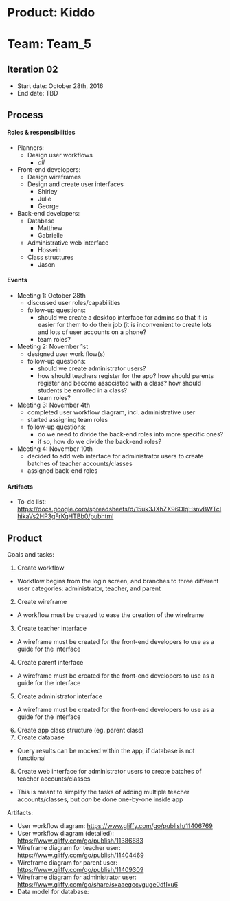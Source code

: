 # Product: Kiddo
# Team: Team_5

## Iteration 02

 * Start date: October 28th, 2016
 * End date: TBD
 
## Process

#### Roles & responsibilities

* Planners:
  * Design user workflows
    * *all*
* Front-end developers:
  * Design wireframes
  * Design and create user interfaces
    * Shirley
    * Julie
    * George
* Back-end developers:
  * Database
    * Matthew
    * Gabrielle
  * Administrative web interface
    * Hossein
  * Class structures
    * Jason


#### Events

 * Meeting 1: October 28th
   * discussed user roles/capabilities
   * follow-up questions:
     * should we create a desktop interface for admins so that it is easier for them to do their job (it is inconvenient to create lots and lots of user accounts on a phone?
     * team roles?
 * Meeting 2: November 1st
   * designed user work flow(s)
   * follow-up questions:
     * should we create administrator users?
     * how should teachers register for the app? how should parents register and become associated with a class? how should students be enrolled in a class?
     * team roles?
 * Meeting 3: November 4th
   * completed user workflow diagram, incl. administrative user
   * started assigning team roles
   * follow-up questions:
     * do we need to divide the back-end roles into more specific ones?
     * if so, how do we divide the back-end roles?
 * Meeting 4: November 10th
   * decided to add web interface for administrator users to create batches of teacher accounts/classes
   * assigned back-end roles

#### Artifacts

 * To-do list: https://docs.google.com/spreadsheets/d/15uk3JXhZX96OlqHsnvBWTcIhikaVs2HP3gFrKqHTBb0/pubhtml


## Product

Goals and tasks:
 
 1. Create workflow
   * Workflow begins from the login screen, and branches to three different user categories: administrator, teacher, and parent
 2. Create wireframe
   * A workflow must be created to ease the creation of the wireframe
 3. Create teacher interface
   * A wireframe must be created for the front-end developers to use as a guide for the interface
 4. Create parent interface
   * A wireframe must be created for the front-end developers to use as a guide for the interface
 5. Create administrator interface
   * A wireframe must be created for the front-end developers to use as a guide for the interface
 6. Create app class structure (eg. parent class)
 7. Create database
   * Query results can be mocked within the app, if database is not functional
 8. Create web interface for administrator users to create batches of teacher accounts/classes
   * This is meant to simplify the tasks of adding multiple teacher accounts/classes, but *can* be done one-by-one inside app

Artifacts:

 * User workflow diagram: https://www.gliffy.com/go/publish/11406769
 * User workflow diagram (detailed): https://www.gliffy.com/go/publish/11386683
 * Wireframe diagram for teacher user: https://www.gliffy.com/go/publish/11404469
 * Wireframe diagram for parent user: https://www.gliffy.com/go/publish/11409309
 * Wireframe diagram for administrator user: https://www.gliffy.com/go/share/sxaaegccvguge0dflxu6
 * Data model for database: 
